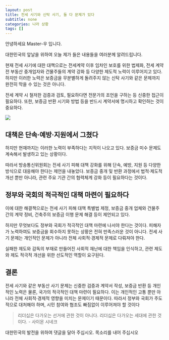```yaml
---
layout: post
title: 전세 사기와 신탁 사기, 둘 다 문제가 있다
subtitle: none
categories: 나라 상황
tags: []
---
```


안녕하세요 Master-우 입니다.

대한민국의 앞날을 위하여 오늘 제가 들은 내용들을 여러분께 알려드립니다.



현재 전세 사기에 대한 대책으로는 전세계약 이후 임차인 보호를 위한 법제화, 전세 계약 전 부동산 중개업자와 건물주들의 계약 강화 등 다양한 제도적 노력이 이루어지고 있다. 하지만 이러한 노력은 보증금을 무분별하게 돌려주지 않는 신탁 사기와 같은 문제까지 완전히 막을 수 있는 것은 아니다.

전세 계약 시 철저한 검증과 검토, 필요하다면 전문가의 조언을 구하는 등 신중한 접근이 필요하다. 또한, 보증금 반환 시기와 방법 등을 반드시 계약서에 명시하고 확인하는 것이 중요하다.



![](https://source.unsplash.com/800x450/?luxury)

##  대책은 단속·예방·지원에서 그쳤다

하지만 현재까지는 이러한 노력이 부족하다는 지적이 나오고 있다. 보증금 미수 문제도 계속해서 발생하고 있는 상황이다.

따라서 방송통신위원회는 전세 사기 피해 대책 강화를 위해 단속, 예방, 지원 등 다양한 방식으로 대응해야 한다는 제언을 내놓았다. 보증금 중개 및 반환 과정에서 법적·제도적 개선 뿐만 아니라, 관련 주요 기관 간의 협력체계 강화 등이 필요하다는 것이다.

## 정부와 국회의 적극적인 대책 마련이 필요하다

이에 대한 해결책으로는 전세 사기 피해 대책 특별법 제정, 보증금 중개 업체와 건물주 간의 계약 정비, 건축주의 보증금 이행 문제 해결 등이 제언되고 있다.

하지만 무엇보다도 정부와 국회가 적극적인 대책 마련에 나서야 한다는 것이다. 피해자가 노력하여도 보증금을 회수하지 못하는 상황은 전혀 만족스러운 것이 아니다. 전세 사기 문제는 개인적인 문제가 아니라 전체 사회적·경제적 문제로 다뤄져야 한다.

실패한 제도와 감독의 부재로 만들어진 사회적 재난에 대한 책임을 인식하고, 관련 제도와 제도 적극적 개선을 위한 선도적인 역할이 요구된다.

## 결론

전세 사기와 같은 부동산 사기 문제는 신중한 검증과 계약서 작성, 보증금 반환 등 개인적인 노력은 물론, 국가의 적극적인 대책 마련이 필요하다. 이는 개인적인 고통 뿐만 아니라 전체 사회적·경제적 영향을 미치는 문제이기 때문이다. 따라서 정부와 국회가 주도적으로 대처해야 하며, 시민 참여와 협조도 빠짐없이 이루어져야 할 것이다


> 리더십은 다가오는 선거에 관한 것이 아니다. 리더십은 다가오는 세대에 관한 것이다. - 사이몬 시네크

대한민국의 발전을 위하여 댓글을 달아 주십시오. 목소리를 내어 주십시오
